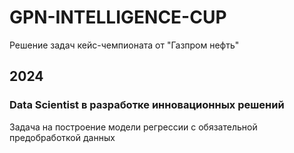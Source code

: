 # GPN-INTELLIGENCE-CUP
Решение задач кейс-чемпионата от "Газпром нефть"

## 2024 
### Data Scientist в разработке инновационных решений
Задача на построение модели регрессии с обязательной предобработкой данных
